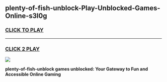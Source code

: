 
## plenty-of-fish-unblock-Play-Unblocked-Games-Online-s3l0g
<h3>
<a href="https://premium76.site?title=plenty-of-fish-unblock&ref=25A">CLICK TO PLAY</a></h3>
<hr>

<h3>
<a href="https://premium76.site?title=plenty-of-fish-unblock&ref=25A">CLICK 2 PLAY</a>
  
</h3>

<a href="https://premium76.site?title=plenty-of-fish-unblock&ref=25A"><img src="https://clearcache.store/games.png"></a>


**plenty-of-fish-unblock games unblocked: Your Gateway to Fun and Accessible Online Gaming**
